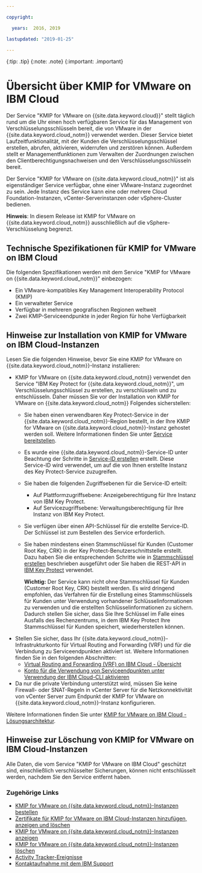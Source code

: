 ```yaml
---

copyright:

  years:  2016, 2019

lastupdated: "2019-01-25"

---
```


{:tip: .tip}
{:note: .note}
{:important: .important}

# Übersicht über KMIP for VMware on IBM Cloud

Der Service "KMIP for VMware on {{site.data.keyword.cloud}}" stellt täglich rund um die Uhr einen hoch verfügbaren Service für das Management von Verschlüsselungsschlüsseln bereit, die von VMware in der {{site.data.keyword.cloud_notm}} verwendet werden. Dieser Service bietet Laufzeitfunktionalität, mit der Kunden die Verschlüsselungsschlüssel erstellen, abrufen, aktivieren, widerrufen und zerstören können. Außerdem stellt er Managementfunktionen zum Verwalten der Zuordnungen zwischen den Clientberechtigungsnachweisen und den Verschlüsselungsschlüsseln bereit.

Der Service "KMIP for VMware on {{site.data.keyword.cloud_notm}}" ist als eigenständiger Service verfügbar, ohne einer VMware-Instanz zugeordnet zu sein. Jede Instanz des Service kann eine oder mehrere Cloud Foundation-Instanzen, vCenter-Serverinstanzen oder vSphere-Cluster bedienen.

**Hinweis**: In diesem Release ist KMIP for VMware on {{site.data.keyword.cloud_notm}} ausschließlich auf die vSphere-Verschlüsselung begrenzt. 

## Technische Spezifikationen für KMIP for VMware on IBM Cloud

Die folgenden Spezifikationen werden mit dem Service "KMIP for VMware on {{site.data.keyword.cloud_notm}}" einbezogen:

* Ein VMware-kompatibles Key Management Interoperability Protocol (KMIP)
* Ein verwalteter Service
* Verfügbar in mehreren geografischen Regionen weltweit
* Zwei KMIP-Serviceendpunkte in jeder Region für hohe Verfügbarkeit

## Hinweise zur Installation von KMIP for VMware on IBM Cloud-Instanzen

Lesen Sie die folgenden Hinweise, bevor Sie eine KMIP for VMware on {{site.data.keyword.cloud_notm}}-Instanz installieren:

* KMIP for VMware on {{site.data.keyword.cloud_notm}} verwendet den Service "IBM Key Protect for {{site.data.keyword.cloud_notm}}", um Verschlüsselungsschlüssel zu erstellen, zu verschlüsseln und zu entschlüsseln. Daher müssen Sie vor der Installation von KMIP for VMware on {{site.data.keyword.cloud_notm}} Folgendes sicherstellen:
   * Sie haben einen verwendbaren Key Protect-Service in der {{site.data.keyword.cloud_notm}}-Region bestellt, in der Ihre KMIP for VMware on {{site.data.keyword.cloud_notm}}-Instanz gehostet werden soll. Weitere Informationen finden Sie unter [Service bereitstellen](/docs/services/key-protect/provision.html).
   * Es wurde eine {{site.data.keyword.cloud_notm}}-Service-ID unter Beachtung der Schritte in [Service-ID erstellen](/docs/iam/serviceid.html) erstellt. Diese Service-ID wird verwendet, um auf die von Ihnen erstellte Instanz des Key Protect-Service zuzugreifen.
   * Sie haben die folgenden Zugriffsebenen für die Service-ID erteilt:
      * Auf Plattformzugriffsebene: Anzeigeberechtigung für Ihre Instanz von IBM Key Protect.
      * Auf Servicezugriffsebene: Verwaltungsberechtigung für Ihre Instanz von IBM Key Protect.
   * Sie verfügen über einen API-Schlüssel für die erstellte Service-ID. Der Schlüssel ist zum Bestellen des Service erforderlich.
   * Sie haben mindestens einen Stammschlüssel für Kunden (Customer Root Key, CRK) in der Key Protect-Benutzerschnittstelle erstellt. Dazu haben Sie die entsprechenden Schritte wie in [Stammschlüssel erstellen](/docs/services/keymgmt/keyprotect_create_root.html) beschrieben ausgeführt oder Sie haben die REST-API in [IBM Key Protect](https://cloud.ibm.com/apidocs/key-protect) verwendet.

     **Wichtig:** Der Service kann nicht ohne Stammschlüssel für Kunden (Customer Root Key, CRK) bestellt werden. Es wird dringend empfohlen, das Verfahren für die Erstellung eines Stammschlüssels für Kunden unter Verwendung vorhandener Schlüsselinformationen zu verwenden und die erstellten Schlüsselinformationen zu sichern. Dadurch stellen Sie sicher, dass Sie Ihre Schlüssel im Falle eines Ausfalls des Rechenzentrums, in dem IBM Key Protect Ihre Stammschlüssel für Kunden speichert, wiederherstellen können.
* Stellen Sie sicher, dass Ihr {{site.data.keyword.cloud_notm}}-Infrastrukturkonto für Virtual Routing and Forwarding (VRF) und für die Verbindung zu Serviceendpunkten aktiviert ist. Weitere Informationen finden Sie in den folgenden Abschnitten:
   * [Virtual Routing and Forwarding (VRF) on IBM Cloud - Übersicht](/docs/infrastructure/direct-link/vrf-on-ibm-cloud.html)
   * [Konto für die Verwendung von Serviceendpunkten unter Verwendung der IBM Cloud-CLI aktivieren](/docs/services/service-endpoint/enable-servicepoint.html#getting-started)
* Da nur die private Verbindung unterstützt wird, müssen Sie keine Firewall- oder SNAT-Regeln in vCenter Server für die Netzkonnektivität von vCenter Server zum Endpunkt der KMIP for VMware on {{site.data.keyword.cloud_notm}}-Instanz konfigurieren.

Weitere Informationen finden Sie unter [KMIP for VMware on IBM Cloud - Lösungsarchitektur](/docs/services/vmwaresolutions/archiref/kmip/overview.html).

## Hinweise zur Löschung von KMIP for VMware on IBM Cloud-Instanzen

Alle Daten, die vom Service "KMIP for VMware on IBM Cloud" geschützt sind, einschließlich verschlüsselter Sicherungen, können nicht entschlüsselt werden, nachdem Sie den Service entfernt haben.

### Zugehörige Links

* [KMIP for VMware on {{site.data.keyword.cloud_notm}}-Instanzen bestellen](/docs/services/vmwaresolutions/services/kmip_standalone_ordering.html)
* [Zertifikate für KMIP for VMware on IBM Cloud-Instanzen hinzufügen, anzeigen und löschen](/docs/services/vmwaresolutions/services/kmip_standalone_addingdeletingcert.html)
* [KMIP for VMware on {{site.data.keyword.cloud_notm}}-Instanzen anzeigen](/docs/services/vmwaresolutions/services/kmip_standalone_viewing.html)
* [KMIP for VMware on {{site.data.keyword.cloud_notm}}-Instanzen löschen](/docs/services/vmwaresolutions/services/kmip_standalone_deleting.html)
* [Activity Tracker-Ereignisse](/docs/services/vmwaresolutions/vmonic/at-events.html)
* [Kontaktaufnahme mit dem IBM Support](/docs/services/vmwaresolutions/vmonic/trbl_support.html)
